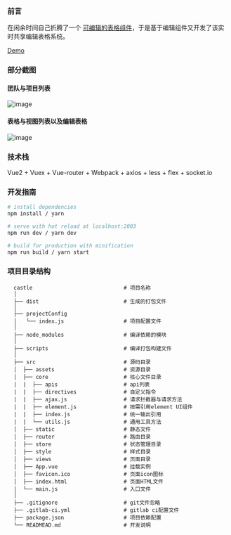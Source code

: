 ### 前言

在闲余时间自己折腾了一个 [可编辑的表格组件](https://github.com/KevinMint55/vue-willtable)，于是基于编辑组件又开发了该实时共享编辑表格系统。

[Demo](https://castle.willwuwei.com/)

### 部分截图

#### 团队与项目列表

![image](https://qiniu.willwuwei.com/castle-list.png)

#### 表格与视图列表以及编辑表格

![image](https://qiniu.willwuwei.com/castle-view.png)

### 技术栈

Vue2 + Vuex + Vue-router + Webpack + axios + less + flex + socket.io

### 开发指南

``` bash
# install dependencies
npm install / yarn

# serve with hot reload at localhost:2003
npm run dev / yarn dev

# build for production with minification
npm run build / yarn start
```

### 项目目录结构

```
  castle                             # 项目名称
  │
  ├── dist                           # 生成的打包文件
  │
  ├── projectConfig
  │   └── index.js                   # 项目配置文件
  │
  ├── node_modules                   # 编译依赖的模块
  │
  ├── scripts                        # 编译打包构建文件
  │
  ├── src                            # 源码目录
  │  ├── assets                      # 资源目录
  │  ├── core                        # 核心文件目录
  |  |  ├── apis                     # api列表
  |  |  ├── directives               # 自定义指令
  |  |  ├── ajax.js                  # 请求拦截器与请求方法
  |  |  ├── element.js               # 按需引用element UI组件
  |  |  ├── index.js                 # 统一输出引用
  |  |  └── utils.js                 # 通用工具方法
  │  ├── static                      # 静态文件
  │  ├── router                      # 路由目录
  │  ├── store                       # 状态管理目录
  │  ├── style                       # 样式目录
  │  ├── views                       # 页面目录
  │  ├── App.vue                     # 挂载实例
  │  ├── favicon.ico                 # 页面icon图标  
  │  ├── index.html                  # 页面HTML文件
  │  └── main.js                     # 入口文件
  │
  ├── .gitignore                     # git文件忽略
  ├── .gitlab-ci.yml                 # gitlab ci配置文件
  ├── package.json                   # 项目依赖配置
  └── READMEAD.md                    # 开发说明

```